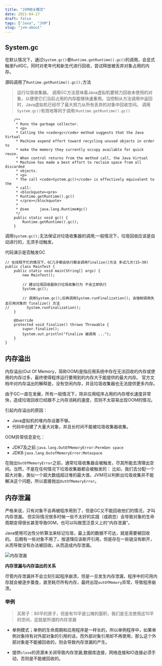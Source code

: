 ```yaml
---
title: "JVM相关概念"
date: 2021-04-27
draft: false
tags: ["Java", "JVM"]
slug: "jvm-about"
---
```


## System.gc
在默认情况下，通过`System.gc()`者`Runtime.getRuntime().gc()`的调用，会显式触发FullGC，同时对老年代和新生代进行回收，尝试释放被丢弃对象占用的内存。

源码调用了`Runtime.getRuntime().gc();`方法
> 运行垃圾收集器。
调用GC方法意味着Java虚拟机要努力回收未使用的对象，以便使它们当前占用的内存能够快速重用。当控制从方法调用中返回时，Java虚拟机已经尽了最大努力从所有丢弃的对象中回收空间。
调用`System.gc()`有效地等同于调用:`Runtime.getRuntime().gc()`
```
    /**
     * Runs the garbage collector.
     * <p>
     * Calling the <code>gc</code> method suggests that the Java Virtual
     * Machine expend effort toward recycling unused objects in order to
     * make the memory they currently occupy available for quick reuse.
     * When control returns from the method call, the Java Virtual
     * Machine has made a best effort to reclaim space from all discarded
     * objects.
     * <p>
     * The call <code>System.gc()</code> is effectively equivalent to the
     * call:
     * <blockquote><pre>
     * Runtime.getRuntime().gc()
     * </pre></blockquote>
     *
     * @see     java.lang.Runtime#gc()
     */
    public static void gc() {
        Runtime.getRuntime().gc();
    }
```
调用`System.gc();`无法保证对垃圾收集器的调用;一般情况下，垃圾回收应该是自动进行的，无须手动触发。

代码演示是否触发GC
```
// 在线程不忙的情况下，GC几乎都会执行都会调用finalize()方法 多试几次(15~30)
public class MainTest {
    public static void main(String[] args) {
        new MainTest();

        // 建议垃圾回收器执行垃圾收集行为 不会立即执行
        System.gc();

        // 调用System.gc();后再调用System.runFinalization(); 会强制调用失去引用对象的 finalize() 方法
//        System.runFinalization();
    }

    @Override
    protected void finalize() throws Throwable {
        super.finalize();
        System.out.println("finalize 被调用 ...");
    }
}
```
## 内存溢出
内存溢出(Out Of Memory，简称OOM)是指应用系统中存在无法回收的内存或使用的内存过多，最终使得程序运行要用到的内存大于能提供的最大内存。
官方文档中对内存溢出的解释是，没有空闲内存，并且垃圾收集器也无法提供更多内存。

由于GC一直在发展，所有一般情况下，除非应用程序占用的内存增长速度非常快，造成垃圾回收已经跟不上内存消耗的速度，否则不太容易出现OOM的情况。

引起内存溢出的原因：
- Java虚拟机的堆内存设置不够。
- 代码中创建了大量大对象，并且长时间不能被垃圾收集器收集。

OOM异常信息变化：
- JDK7及之前:`java.lang.OutOfMemoryError:PermGen space`
- JDK8:`java.lang.OutofMemoryError:Metaspace`

在抛出`OutOfMemoryError`之前，通常垃圾收集器会被触发，尽其所能去清理出空间。当然，不是在任何情况下垃圾收集器都会被触发的：
比如，我们去分配一个超大对象，类似一个超大数组超过堆的最大值，JVM可以判断出垃圾收集并不能解决这个问题，所以直接抛出`OutOfMemoryError`。

## 内存泄漏
严格来说，只有对象不会再被程序用到了，但是GC又不能回收他们的情况，才叫内存泄漏。
但实际情况很多时候一些不太好的实践（或疏忽）会导致对象的生命周期变得很长甚至导致00M，也可以叫做宽泛意义上的“内存泄漏”。

Java使用可达性分析算法来标记垃圾，最上面的数据不可达，就是需要被回收的。
后期有一些对象不用了，按道理应该断开引用，但是存在一些链没有断开，从而导致没有办法被回收。从而造成内存泄漏。

![内存泄漏](/myblog/posts/images/essays/内存泄漏.png)

**内存泄漏与内存溢出的关系**

尽管内存泄漏并不会立刻引起程序崩溃，但是一旦发生内存泄漏，程序中的可用内存就会被逐步蚕食，直至耗尽所有内存，最终出现`outOfMemory`异常，导致程序崩溃。

### 举例
> 买房子：80平的房子，但是有10平是公摊的面积，我们是无法使用这10平的空间，这就是所谓的内存泄漏

- 单例模式；单例的生命周期和应用程序是一样长的，所以单例程序中，如果单例对象持有对外部对象的引用的话，而外部对象引用却不再使用，那么这个外部对象是不能被回收的，则会导致内存泄漏的产生。

- 提供`close`的资源未关闭导致内存泄漏;数据库连接，网络连接和IO连接必须手动，否则是不能被回收的。

